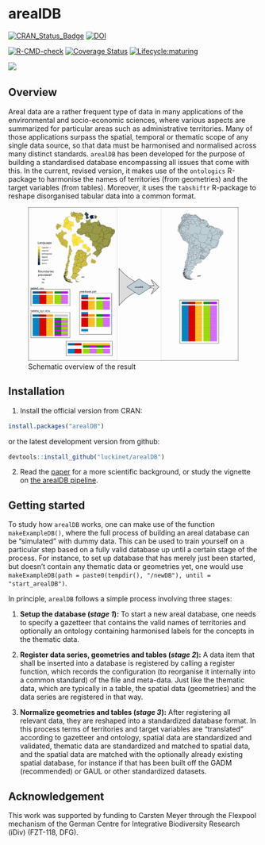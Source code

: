 
<!-- README.md is generated from README.Rmd. Please edit that file -->

# arealDB

[![CRAN_Status_Badge](http://www.r-pkg.org/badges/version/arealDB)](https://cran.r-project.org/package=arealDB)
[![DOI](https://zenodo.org/badge/DOI/10.5281/zenodo.8046683.svg)](https://doi.org/10.5281/zenodo.8046683)

[![R-CMD-check](https://github.com/EhrmannS/arealDB/workflows/R-CMD-check/badge.svg)](https://github.com/luckinet/arealDB/actions)
[![Coverage
Status](https://img.shields.io/codecov/c/github/EhrmannS/arealDB/master.svg)](https://app.codecov.io/github/EhrmannS/arealDB?branch=master)
[![Lifecycle:maturing](https://img.shields.io/badge/lifecycle-maturing-blue.svg)](https://lifecycle.r-lib.org/articles/stages.html)

[![](http://cranlogs.r-pkg.org/badges/grand-total/arealDB)](https://cran.r-project.org/package=arealDB)

## Overview

Areal data are a rather frequent type of data in many applications of
the environmental and socio-economic sciences, where various aspects are
summarized for particular areas such as administrative territories. Many
of those applications surpass the spatial, temporal or thematic scope of
any single data source, so that data must be harmonised and normalised
across many distinct standards. `arealDB` has been developed for the
purpose of building a standardised database encompassing all issues that
come with this. In the current, revised version, it makes use of the
`ontologics` R-package to harmonise the names of territories (from
geometries) and the target variables (from tables). Moreover, it uses
the `tabshiftr` R-package to reshape disorganised tabular data into a
common format.

<figure>
<img
src="https://github.com/luckinet/arealDB/blob/master/vignettes/schematic_overview.png"
alt="Schematic overview of the result" />
<figcaption aria-hidden="true">Schematic overview of the
result</figcaption>
</figure>

## Installation

1)  Install the official version from CRAN:

``` r
install.packages("arealDB")
```

or the latest development version from github:

``` r
devtools::install_github("luckinet/arealDB")
```

2)  Read the
    [paper](https://www.sciencedirect.com/science/article/abs/pii/S1364815220307751)
    for a more scientific background, or study the vignette on [the
    arealDB
    pipeline](https://luckinet.github.io/arealDB/articles/arealDB.html).

## Getting started

To study how `arealDB` works, one can make use of the function
`makeExampleDB()`, where the full process of building an areal database
can be “simulated” with dummy data. This can be used to train yourself
on a particular step based on a fully valid database up until a certain
stage of the process. For instance, to set up database that has merely
just been started, but doesn’t contain any thematic data or geometries
yet, one would use
`makeExampleDB(path = paste0(tempdir(), "/newDB"), until = "start_arealDB")`.

In principle, `arealDB` follows a simple process involving three stages:

1.  **Setup the database (*stage 1*):** To start a new areal database,
    one needs to specify a gazetteer that contains the valid names of
    territories and optionally an ontology containing harmonised labels
    for the concepts in the thematic data.

2.  **Register data series, geometries and tables (*stage 2*):** A data
    item that shall be inserted into a database is registered by calling
    a register function, which records the configuration (to reorganise
    it internally into a common standard) of the file and meta-data.
    Just like the thematic data, which are typically in a table, the
    spatial data (geometries) and the data series are registered in that
    way.

3.  **Normalize geometries and tables (*stage 3*):** After registering
    all relevant data, they are reshaped into a standardized database
    format. In this process terms of territories and target variables
    are “translated” according to gazetteer and ontology, spatial data
    are standardized and validated, thematic data are standardized and
    matched to spatial data, and the spatial data are matched with the
    optionally already existing spatial database, for instance if that
    has been built off the GADM (recommended) or GAUL or other
    standardized datasets.

## Acknowledgement

This work was supported by funding to Carsten Meyer through the Flexpool
mechanism of the German Centre for Integrative Biodiversity Research
(iDiv) (FZT-118, DFG).
